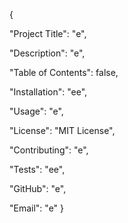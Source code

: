 {


"Project Title": "e",


"Description": "e",


"Table of Contents": false,


"Installation": "ee",


"Usage": "e",


"License": "MIT License",


"Contributing": "e",


"Tests": "ee",


"GitHub": "e",


"Email": "e"
}